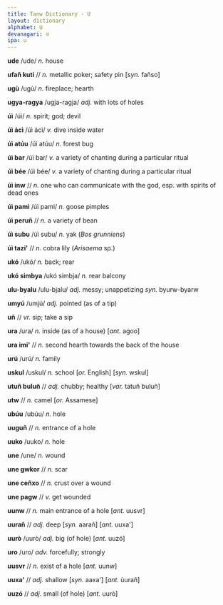 ```yaml
---
title: Tanw Dictionary - U
layout: dictionary
alphabet: U
devanagari: उ
ipa: u
---
```


__ude__	/ude/ _n._	house			


__ufañ kuti__	// _n._	metallic poker; safety pin	[_syn._	fañso]


__ugù__	/ugù/ _n._	fireplace; hearth			


__ugya-ragya__	/ugja-ragja/ _adj._	with lots of holes			


__úì__	/úì/ _n._	spirit; god; devil			


__úì  ácì__	/úì ácì/ _v._	dive inside water			


__úì atúu__	/úì atúu/ _n._	forest bug			


__úì bar__	/úì bar/ _v._	a variety of chanting during a particular ritual			


__úì bée__	/úì bée/ _v._	a variety of chanting during a particular ritual			


__úì inw__	// _n._	one who can communicate with the god, esp. with spirits of dead ones			


__úì pami__	/úì pami/ _n._	goose pimples			


__úì peruñ__	// _n._	a variety of bean			


__úì subu__	/úì subu/ _n._	yak (_Bos grunniens_)			


__úì tazi'__	// _n._	cobra lily (_Arisaema_ sp.)			


__ukó__	/ukó/ _n._	back; rear			


__ukó simbya__	/ukó simbja/ _n._	rear balcony			


__ulu-byalu__	/ulu-bjalu/ _adj._	messy; unappetizing	_syn._	byurw-byarw		


__umyú__	/umjú/ _adj._	pointed (as of a tip)				


__uñ__	// _vr._	sip; take a sip				
						


__ura__	/ura/ _n._	inside (as of a house)	[_ant._	agoo]


__ura imi'__	// _n._	second hearth towards the back of the house				


__urú__	/urú/ _n._	family				


__uskul__	/uskul/ _n._	school	[_or._	English]	[_syn._	wskul]


__utuñ buluñ__	// _adj._	chubby; healthy	[_var._	tatuñ buluñ]


__utw__	// _n._	camel	[_or._	Assamese]


__ubúu__	/ubúu/ _n._	hole				


__uuguñ__	// _n._	entrance of a hole				


__uuko__	/uuko/ _n._	hole				


__une__	/une/ _n._	wound				


__une gwkor__	// _n._	scar				


__une ceñxo__	// _n._	crust over a wound				


__une pagw__	// _v._	get wounded				


__uunw__	// _n._	main entrance of a hole	[_ant._	uusvr]


__uurañ__	// _adj._	deep	[_syn._	aarañ]	[_ant._	uuxa']


__uurò__	/uurò/ _adj._	big (of hole)	[_ant._	uuzó]


__uro__	/uro/ _adv._	forcefully; strongly				


__uusvr__	// _n._	exist of a hole	[_ant._	uunw]


__uuxa'__	// _adj._	shallow	[_syn._	aaxa']	[_ant._	ùurañ]


__uuzó__	// _adj._	small (of hole)	[_ant._	uurò]


